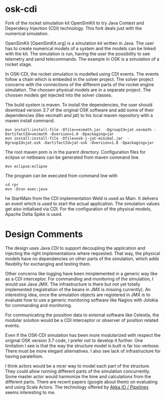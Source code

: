 osk-cdi
=======

Fork of the rocket simulation kit OpenSimKit to try Java Context and Dependecy Injection (CDI) technology. This fork deals just with the numerical simulation.

OpenSimKit [OpenSimKit.org] is a simulation kit written in Java. The user has to create numerical models of a system and the models can be linked with the kit. The simulation is run, having the user the possibility to see telemetry and send telecommands. The example in OSK is a simulation of a rocket stage. 

In OSK-CDI, the rocket simulation is modelled using CDI events. The events follow a chain which is embeded in the solver project. The solver project concerns with the connections of the different parts of the rocket engine simulation. The choosen physical models are in a separate project. The choosen models get injected into the solver classes. 

The build system is maven. To install the dependencies, the user should download version 3.7 of the original OSK software and add some of their dependencies (like vecmath and jat) to his local maven repository with a maven install command.

	mvn install:install-file -Dfile=vecmath.jar  -DgroupId=jat.vecmath -DartifactId=vecmath -Dversion=1.0 -Dpackaging=jar
	mvn install:install-file -Dfile=osk-j-jat-minimal.jar  -DgroupId=jat.osk -DartifactId=jat-osk -Dversion=1.0 -Dpackaging=jar 

The root maven pom is in the parent directory. Configuration files for eclipse or netbeans can be generated from maven command line.

	mvn eclipse:eclipse

The program can be executed from command line with 

	cd rpr
	mvn -Drun exec:java

he StartMain from the CDI implementation Weld is used as Main. It delivers an event which is used to start the actual application.
The simulation values get also initialised via CDI. For the configuration of the physical models, Apache Delta Spike is used. 

Design Comments
===============
The design uses Java CDI to support decoupling the application and injecting the right implementations where requested. That way, the physical models have no dependencies on other parts of the simulation, which adds flexiblity for exchanging and testing them. 

Other concerns like logging have been imnplemented in a generic way like as a CDI interceptor. For commanding and monitoring of the simulation, I would use Java JMX. The infrastructure is there but not yet totally implemented (registration of the beans in JMX is missing currently). An interesting idea, once the simulation objects are registered in JMX is to evaluate how to use a generic monitoring software like Nagios with Jolokia for commanding and monitoring. 

For communicating the possition data to external software like Celestia, the modular solution would be a CDI interceptor or observer of position related events.
 
Even if the OSK-CDI simulation has been more modularized with respect the original OSK version 3.7 code, I prefer not to develop it further. One limitation I see is that the way the structure model is built is far too verbose. There must be more elegant alternatives. I also see lack of infrastructure for having paralellism. 

I think actors would be a nicer way to model each part of the structure. They could allow running different parts of the simulation concurrently. Some master actor would harmonize the time and calculations from the different parts. There are recent papers (google about them) on evaluating and using Scala Actors. The technology offered by [Akka IO / Pipelines](http://doc.akka.io/docs/akka/2.2.0/scala/io-codec.html)  seems interesting to me.


